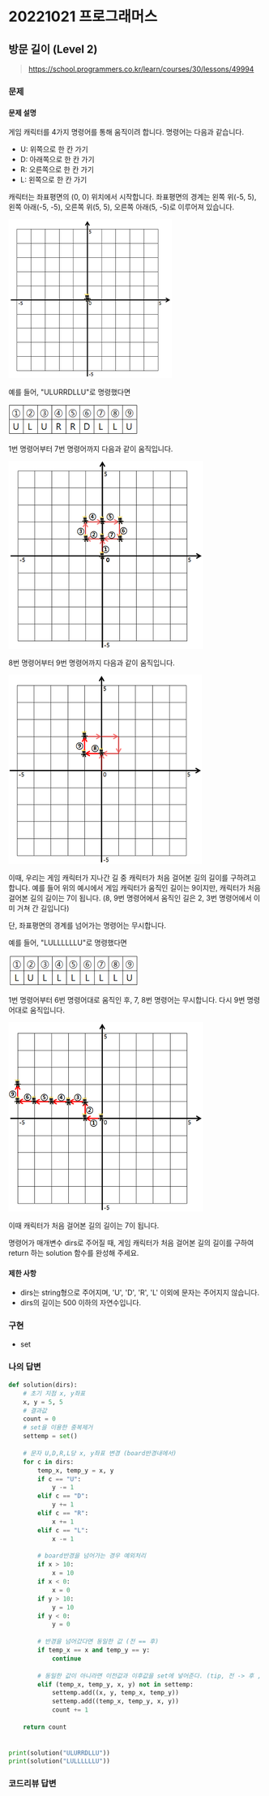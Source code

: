 # 20221021 프로그래머스

## 방문 길이 (Level 2)
> https://school.programmers.co.kr/learn/courses/30/lessons/49994

### 문제
#### 문제 설명
게임 캐릭터를 4가지 명령어를 통해 움직이려 합니다. 명령어는 다음과 같습니다.
- U: 위쪽으로 한 칸 가기
- D: 아래쪽으로 한 칸 가기
- R: 오른쪽으로 한 칸 가기
- L: 왼쪽으로 한 칸 가기

캐릭터는 좌표평면의 (0, 0) 위치에서 시작합니다. 좌표평면의 경계는 왼쪽 위(-5, 5), 왼쪽 아래(-5, -5), 오른쪽 위(5, 5), 오른쪽 아래(5, -5)로 이루어져 있습니다.

![](image/방문길이1_qpp9l3.png)

예를 들어, "ULURRDLLU"로 명령했다면

![](image/방문길이2_lezmdo.png)

1번 명령어부터 7번 명령어까지 다음과 같이 움직입니다.

![](image/방문길이3_sootjd.png)

8번 명령어부터 9번 명령어까지 다음과 같이 움직입니다.

![](image/방문길이4_hlpiej.png)

이때, 우리는 게임 캐릭터가 지나간 길 중 캐릭터가 처음 걸어본 길의 길이를 구하려고 합니다. 예를 들어 위의 예시에서 게임 캐릭터가 움직인 길이는 9이지만, 캐릭터가 처음 걸어본 길의 길이는 7이 됩니다. (8, 9번 명령어에서 움직인 길은 2, 3번 명령어에서 이미 거쳐 간 길입니다)

단, 좌표평면의 경계를 넘어가는 명령어는 무시합니다.

예를 들어, "LULLLLLLU"로 명령했다면

![](image/방문길이5_nitjwj.png)

1번 명령어부터 6번 명령어대로 움직인 후, 7, 8번 명령어는 무시합니다. 다시 9번 명령어대로 움직입니다.

![](image/방문길이6_nzhumd.png)

이때 캐릭터가 처음 걸어본 길의 길이는 7이 됩니다.

명령어가 매개변수 dirs로 주어질 때, 게임 캐릭터가 처음 걸어본 길의 길이를 구하여 return 하는 solution 함수를 완성해 주세요.

#### 제한 사항
- dirs는 string형으로 주어지며, 'U', 'D', 'R', 'L' 이외에 문자는 주어지지 않습니다.
- dirs의 길이는 500 이하의 자연수입니다.

### 구현
- set

### 나의 답변
```python
def solution(dirs):
    # 초기 지점 x, y좌표
    x, y = 5, 5
    # 결과값
    count = 0
    # set을 이용한 중복제거
    settemp = set()

    # 문자 U,D,R,L당 x, y좌표 변경 (board반경내에서)
    for c in dirs:
        temp_x, temp_y = x, y
        if c == "U":
            y -= 1
        elif c == "D":
            y += 1
        elif c == "R":
            x += 1
        elif c == "L":
            x -= 1

        # board반경을 넘어가는 경우 예외처리
        if x > 10:
            x = 10
        if x < 0:
            x = 0
        if y > 10:
            y = 10
        if y < 0:
            y = 0

        # 반경을 넘어갔다면 동일한 값 (전 == 후)
        if temp_x == x and temp_y == y:
            continue

        # 동일한 값이 아니라면 이전값과 이후값을 set에 넣어준다. (tip, 전 -> 후 , 후 -> 전은 같은 길)
        elif (temp_x, temp_y, x, y) not in settemp:
            settemp.add((x, y, temp_x, temp_y))
            settemp.add((temp_x, temp_y, x, y))
            count += 1

    return count


print(solution("ULURRDLLU"))
print(solution("LULLLLLLU"))
```

### 코드리뷰 답변
```python
```